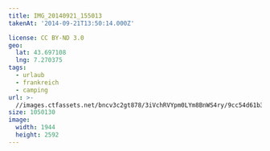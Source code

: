 ```yaml
---
title: IMG_20140921_155013
takenAt: '2014-09-21T13:50:14.000Z'

license: CC BY-ND 3.0
geo:
  lat: 43.697108
  lng: 7.270375
tags:
  - urlaub
  - frankreich
  - camping
url: >-
  //images.ctfassets.net/bncv3c2gt878/3iVchRVYpm0LYm8BnWS4ry/9cc54d61b3721bda9db284e0929ad701/img_20140921_155013_27696637834_o
size: 1050130
image:
  width: 1944
  height: 2592
---
```

